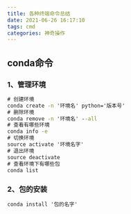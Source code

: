 ```yaml
---
title: 各种终端命令总结
date: 2021-06-26 16:17:10
tags: cmd
categories: 神奇操作
---
```


## conda命令

### 1、管理环境

```cmd
# 创建环境
conda create -n '环境名' python='版本号'
# 删除环境
conda remove -n '环境名' --all
# 查看有哪些环境
conda info -e
# 切换环境
source activate '环境名字'
# 退出环境
source deactivate
# 查看环境下有哪些包
conda list

```
 
 ### 2、包的安装

```cmd
conda install '包的名字'

```

## 



